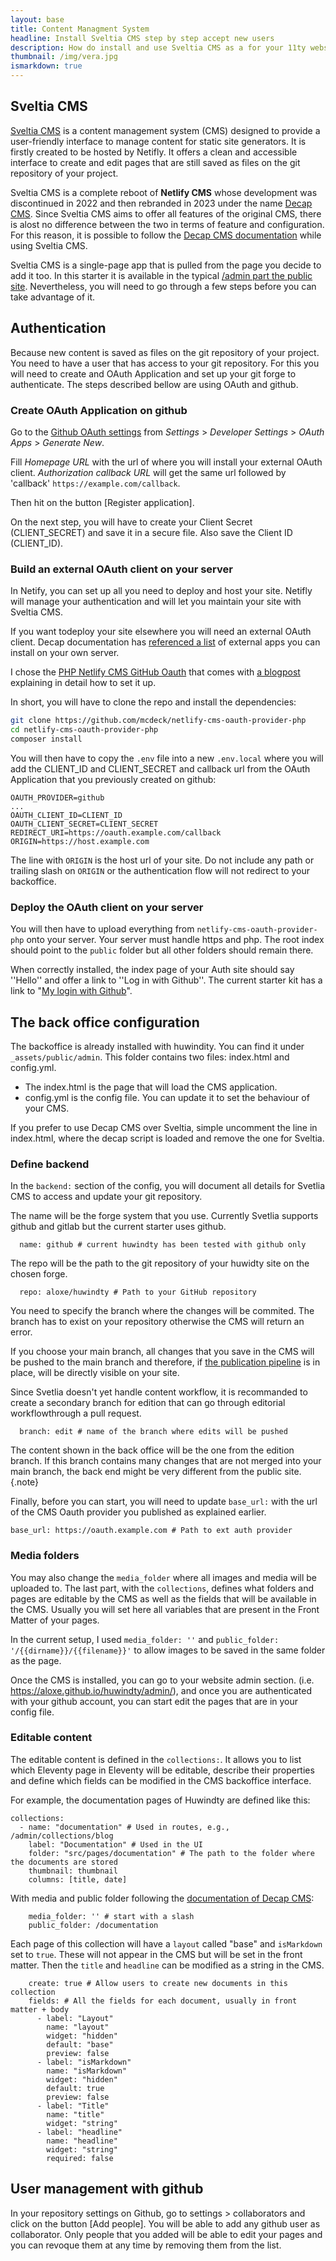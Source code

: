 ```yaml
---
layout: base
title: Content Managment System
headline: Install Sveltia CMS step by step accept new users
description: How do install and use Sveltia CMS as a for your 11ty website
thumbnail: /img/vera.jpg
ismarkdown: true
---
```


## Sveltia CMS

[Sveltia CMS](https://github.com/sveltia/sveltia-cms) is a content management system (CMS) designed to provide a user-friendly interface to manage content for static site generators. It is firstly created to be hosted by Netifly. It offers a clean and accessible interface to create and edit pages that are still saved as files on the git repository of your project.

Sveltia CMS is a complete reboot of **Netlify CMS** whose development was discontinued in 2022 and then rebranded in 2023 under the name [Decap CMS](https://decapcms.org/). Since Sveltia CMS aims to offer all features of the original CMS, there is alost no difference between the two in terms of feature and configuration. For this reason, it is possible to follow the [Decap CMS documentation](https://decapcms.org/docs/basic-steps/) while using Sveltia CMS.

Sveltia CMS is a single-page app that is pulled from the page you decide to add it too. In this starter it is available in the typical [/admin part the public site](https://aloxe.github.io/huwindty/admin/). Nevertheless, you will need to go through a few steps before you can take advantage of it.

## Authentication

Because new content is saved as files on the git repository of your project. You need to have a user that has access to your git repository. For this you will need to create and OAuth Application and set up your git forge to authenticate. The steps described bellow are using OAuth and github.

### Create OAuth Application on github

Go to the [Github OAuth settings](https://github.com/settings/applications/new) from _Settings_ > _Developer Settings_ > _OAuth Apps_ > _Generate New_.

Fill _Homepage URL_ with the url of where you will install your external OAuth client. _Authorization callback URL_ will get the same url followed by 'callback' `https://example.com/callback`.

Then hit on the button \[Register application].

On the next step, you will have to create your Client Secret (CLIENT_SECRET) and save it in a secure file. Also save the Client ID (CLIENT_ID).

### Build an external OAuth client on your server

In Netify, you can set up all you need to deploy and host your site. Netifly will manage your authentication and will let you maintain your site with Sveltia CMS.

If you want todeploy your site elsewhere you will need an external OAuth client. Decap documentation has [referenced a list](https://decapcms.org/docs/external-oauth-clients/) of external apps you can install on your own server.

I chose the [PHP Netlify CMS GitHub Oauth](https://github.com/mcdeck/netlify-cms-oauth-provider-php) that comes with [a blogpost](https://www.van-porten.de/blog/2021/01/netlify-auth-provider/) explaining in detail how to set it up.

In short, you will have to clone the repo and install the dependencies:

```bash
git clone https://github.com/mcdeck/netlify-cms-oauth-provider-php
cd netlify-cms-oauth-provider-php
composer install
```

You will then have to copy the `.env` file into a new `.env.local` where you will add the CLIENT_ID and CLIENT_SECRET and callback url from the OAuth Application that you previously created on github:

```
OAUTH_PROVIDER=github
...
OAUTH_CLIENT_ID=CLIENT_ID
OAUTH_CLIENT_SECRET=CLIENT_SECRET
REDIRECT_URI=https://oauth.example.com/callback
ORIGIN=https://host.example.com
```
The line with `ORIGIN` is the host url of your site. Do not include any path or trailing slash on `ORIGIN` or the authentication flow will not redirect to your backoffice.

### Deploy the OAuth client on your server

You will then have to upload everything from `netlify-cms-oauth-provider-php` onto your server. Your server must handle https and php. The root index should point to the `public` folder but all other folders should remain there.

When correctly installed, the index page of your Auth site should say ''Hello'' and offer a link to ''Log in with Github''. The current starter kit has a link to "[My login with Github](https://auth.xn--4lj4bfp6d.eu.org/auth)".

## The back office configuration

The backoffice is already installed with huwindity. You can find it under `_assets/public/admin`. This folder contains two files: index.html and config.yml.

- The index.html is the page that will load the CMS application.
- config.yml is the config file. You can update it to set the behaviour of your CMS. 

If you prefer to use Decap CMS over Sveltia, simple uncomment the line in index.html, where the decap script is loaded and remove the one for Sveltia.

### Define backend
In the `backend:` section of the config, you will document all details for Svetlia CMS to access and update your git repository.

The name will be the forge system that you use. Currently Svetlia supports github and gitlab but the current starter uses github.
```
  name: github # current huwindty has been tested with github only
```

The repo will be the path to the git repository of your huwidty site on the chosen forge.
```
  repo: aloxe/huwindty # Path to your GitHub repository
```

You need to specify the branch where the changes will be commited. The branch has to exist on your repository otherwise the CMS will return an error.

If you choose your main branch, all changes that you save in the CMS will be pushed to the main branch and therefore, if [the publication pipeline](https://aloxe.github.io/huwindty/documentation/ci/) is in place, will be directly visible on your site.

Since Svetlia doesn't yet handle content workflow, it is recommanded to create a secondary branch for edition that can go through editorial workflowthrough a pull request.
```
  branch: edit # name of the branch where edits will be pushed
```

The content shown in the back office will be the one from the edition branch. If this branch contains many changes that are not merged into your main branch, the back end might be very different from the public site.{.note}

Finally, before you can start, you will need to update `base_url:` with the url of the CMS Oauth provider you published as explained earlier.
```
base_url: https://oauth.example.com # Path to ext auth provider
```


### Media folders

You may also change the `media_folder` where all images and media will be uploaded to. The last part, with the `collections`, defines what folders and pages are editable by the CMS as well as the fields that will be available in the CMS. Usually you will set here all variables that are present in the Front Matter of your pages.

In the current setup, I used `media_folder: ''` and `public_folder: '/{{dirname}}/{{filename}}'` to allow images to be saved in the same folder as the page.

Once the CMS is installed, you can go to your website admin section. (i.e. <https://aloxe.github.io/huwindty/admin/>), and once you are authenticated with your github account, you can start edit the pages that are in your config file.

### Editable content

The editable content is defined in the `collections:`. It allows you to list which Eleventy page in Eleventy will be editable, describe their properties and define which fields can be modified in the CMS backoffice interface.

For example, the documentation pages of Huwindty are defined like this:
```
collections:
  - name: "documentation" # Used in routes, e.g., /admin/collections/blog
    label: "Documentation" # Used in the UI
    folder: "src/pages/documentation" # The path to the folder where the documents are stored
    thumbnail: thumbnail
    columns: [title, date]
```

With media and public folder following the [documentation of Decap CMS](https://decapcms.org/docs/collection-folder/#media-and-public-folder):
```
    media_folder: '' # start with a slash
    public_folder: /documentation
```

Each page of this collection will have a `layout` called "base" and `isMarkdown` set to `true`. These will not appear in the CMS but will be set in the front matter. Then the `title` and `headline` can be modified as a string in the CMS.

```
    create: true # Allow users to create new documents in this collection
    fields: # All the fields for each document, usually in front matter + body
      - label: "Layout"
        name: "layout"
        widget: "hidden"
        default: "base"
        preview: false
      - label: "isMarkdown"
        name: "isMarkdown"
        widget: "hidden"
        default: true
        preview: false
      - label: "Title"
        name: "title"
        widget: "string"
      - label: "headline"
        name: "headline"
        widget: "string"
        required: false
```

## User management with github

In your repository settings on Github, go to settings > collaborators and click on the button \[Add people]. You will be able to add any github user as collaborator. Only people that you added will be able to edit your pages and you can revoque them at any time by removing them from the list.
